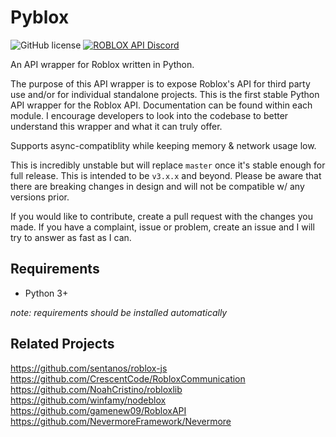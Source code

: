 # Pyblox

![GitHub license](https://img.shields.io/badge/license-MIT-blue.svg)
[![ROBLOX API Discord](https://img.shields.io/badge/discord-roblox%20api%20chat-blue.svg)](https://discord.gg/EDXNdAT)

An API wrapper for Roblox written in Python.

The purpose of this API wrapper is to expose Roblox's API for third party use and/or for individual standalone projects.
This is the first stable Python API wrapper for the Roblox API. Documentation can be found within each module. I encourage
developers to look into the codebase to better understand this wrapper and what it can truly offer. 

Supports async-compatiblity while keeping memory & network usage low. 

This is incredibly unstable but will replace ``master`` once it's stable enough for full release. 
This is intended to be ``v3.x.x`` and beyond. Please be aware that there are breaking changes in design
and will not be compatible w/ any versions prior. 

If you would like to contribute, create a pull request with the changes you made. If you have a complaint, issue or problem, create an issue and I will try to answer as fast as I can. 


## Requirements

- Python 3+

*note: requirements should be installed automatically*

## Related Projects
https://github.com/sentanos/roblox-js
https://github.com/CrescentCode/RobloxCommunication
https://github.com/NoahCristino/robloxlib
https://github.com/winfamy/nodeblox
https://github.com/gamenew09/RobloxAPI
https://github.com/NevermoreFramework/Nevermore
